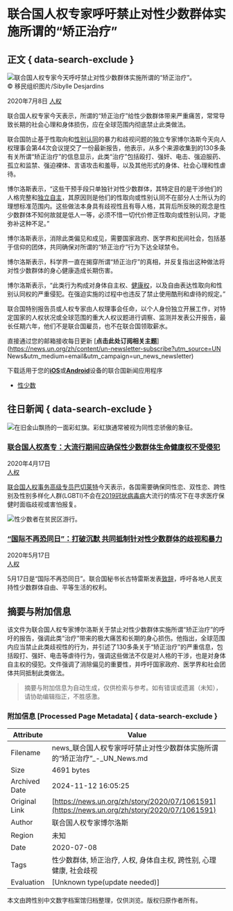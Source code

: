# 联合国人权专家呼吁禁止对性少数群体实施所谓的“矫正治疗”

## 正文 { data-search-exclude }


![联合国人权专家今天呼吁禁止对性少数群体实施所谓的“矫正治疗”。](https://global.unitednations.entermediadb.net/assets/mediadb/services/module/asset/downloads/preset/Libraries/Production+Library/2020-03-28-IOM-Mauritania-returnee.jpg/image1170x530cropped.jpg)  
© 移民组织图片/Sibylle Desjardins

2020年7月8日 [人权](https://news.un.org/zh/news/topic/human-rights)

联合国人权专家今天表示，所谓的“矫正治疗”给性少数群体带来严重痛苦，常常导致长期的社会心理和身体损伤，应在全球范围内彻底禁止此类做法。

联合国防止基于性取向和[性别认同](https://news.un.org/zh/story/2020/06/1060012)的暴力和歧视问题的独立专家博尔洛斯今天向人权理事会第44次会议提交了一份最新报告，他表示，从多个来源收集到的130多条有关所谓“矫正治疗”的信息显示，此类“治疗”包括殴打、强奸、电击、强迫服药、孤立和监禁、强迫裸体、言语攻击和羞辱，以及其他形式的身体、社会心理和性虐待。

博尔洛斯表示，“这些干预手段只单独针对性少数群体，其特定目的是干涉他们的人格完整和[独立自主](https://news.un.org/zh/story/2020/04/1056282)，其原因则是他们的性取向或性别认同不在部分人士所认为的理想标准范围内。这些做法本身具有歧视性且有辱人格，其背后所反映的观念是性少数群体不知何故就是低人一等，必须不惜一切代价修正性取向或性别认同，才能弥补这种不足。”

博尔洛斯表示，消除此类偏见和成见，需要国家政府、医学界和民间社会，包括基于信仰的团体，共同确保对所谓的“矫正治疗”行为下达全球禁令。

博尔洛斯表示，科学界一直在揭穿所谓“矫正治疗”的真相，并反复指出这种做法将对性少数群体的身心健康造成长期伤害。

博尔洛斯表示，“此类行为构成对身体自主权、[健康权](https://news.un.org/zh/story/2020/04/1055332)，以及自由表达性取向和性别认同权的严重侵犯。在强迫实施的过程中也违反了禁止使用酷刑和虐待的规定。”

联合国特别报告员或人权专家由人权理事会任命，以个人身份独立开展工作，对特定国家的人权状况或全球范围的重大人权议题进行调察、监测并发表公开报告，最长任期六年，他们不是联合国雇员，也不在联合国领取薪水。

直接通过您的邮箱接收每日更新 [**点击此处订阅相关主题**](https://news.un.org/zh/content/un-newsletter-subscribe?utm_source=UN News&utm_medium=email&utm_campaign=un_news_newsletter)

下载适用于您的[**iOS**](https://itunes.apple.com/us/app/un-news-reader/id496893005?mt=8)或[**Android**](https://play.google.com/store/apps/details?id=org.un.mobile.news&hl=en)设备的联合国新闻应用程序

-   [性少数](https://news.un.org/zh/tags/xingshaoshu)

## 往日新闻 { data-search-exclude }

![在旧金山飘扬的一面彩虹旗。彩虹旗通常被视为同性恋骄傲的象征。](https://global.unitednations.entermediadb.net/assets/mediadb/services/module/asset/downloads/preset/assets/2012/10/15723/image350x235cropped.jpg)

### [联合国人权高专：大流行期间应确保性少数群体生命健康权不受侵犯](https://news.un.org/zh/story/2020/04/1055332)

2020年4月17日  
[人权](https://zh.news/topic/human-rights)

[联合国人权事务高级专员巴切莱特](https://www.un.org/sg/zh/content/profiles/ver%C3%B3nica-bachelet-jeria-0)今天表示，各国需要确保同性恋、双性恋、跨性别及性别多样化人群(LGBTI)不会在[2019冠状病毒病](https://www.un.org/zh/coronavirus)大流行的情况下在寻求医疗保健时面临歧视或害怕报复。

![性少数者在贫民区游行。](https://global.unitednations.entermediadb.net/assets/mediadb/services/module/asset/downloads/preset/Libraries/Production+Library/20-02-2020_UN-Rio_Favela-03.jpg/image350x235cropped.jpg)

### [“国际不再恐同日”：打破沉默 共同抵制针对性少数群体的歧视和暴力](https://news.un.org/zh/story/2020/05/1057622)

2020年5月17日  
[人权](https://zh.news/topic/human-rights)

5月17日是“国际不再恐同日”。联合国秘书长古特雷斯发表[致辞](https://www.un.org/sg/en/content/sg/statement/2020-05-17/secretary-generals-message-the-international-day-against-homophobia-biphobia-and-transphobia)，呼吁各地人民支持性少数群体自由、平等生活的权利。

## 摘要与附加信息

<!-- tcd_abstract -->
该文件为联合国人权专家博尔洛斯关于禁止对性少数群体实施所谓“矫正治疗”的呼吁的报告，强调此类“治疗”带来的极大痛苦和长期的身心损伤。他指出，全球范围内应当禁止此类歧视性的行为，并引述了130多条关于“矫正治疗”的严重信息，包括殴打、强奸、电击等虐待行为，强调这些做法不仅是对人格的干涉，也是对身体自主权的侵犯。文件强调了消除偏见的重要性，并呼吁国家政府、医学界和社会团体共同抵制此类做法。
<!-- tcd_abstract_end -->

> 摘要与附加信息为自动生成，仅供检索与参考。如有错误或遗漏（未知），请协助编辑指正，不胜感激。

### 附加信息 [Processed Page Metadata] { data-search-exclude }

| Attribute       | Value                                  |
|-----------------|----------------------------------------|
| Filename        | news_联合国人权专家呼吁禁止对性少数群体实施所谓的“矫正治疗”_-_UN_News.md                             |
| Size            | 4691 bytes                           |
| Archived Date   | 2024-11-12 16:05:25                             |
| Original Link   | [https://news.un.org/zh/story/2020/07/1061591](https://news.un.org/zh/story/2020/07/1061591)                       |
| Author          | 联合国人权专家博尔洛斯                               |
| Region          | 未知                               |
| Date            | 2020-07-08                                 |
| Tags            | 性少数群体, 矫正治疗, 人权, 身体自主权, 跨性别, 心理健康, 社会歧视                                 |
| Evaluation            | [Unknown type(update needed)]                                 |
<!-- tcd_table_end -->

本文由跨性别中文数字档案馆归档整理，仅供浏览。版权归原作者所有。
